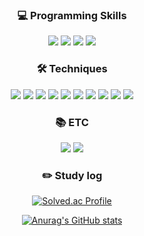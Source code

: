 <div align="center"> 

### 💻 Programming Skills
  <img src="https://img.shields.io/badge/C-A8B9CC?style=for-the-badge&logo=C&logoColor=white">
  <img src="https://img.shields.io/badge/C++-00599C?style=for-the-badge&logo=C++&logoColor=white">
  <img src="https://img.shields.io/badge/Python-3776AB?style=for-the-badge&logo=Python&logoColor=white">
  <img src="https://img.shields.io/badge/Arduino-00979D?style=for-the-badge&logo=Arduino&logoColor=white">

### 🛠️ Techniques
  <img src="https://img.shields.io/badge/ROS-22314E?style=for-the-badge&logo=ROS&logoColor=white">
  <img src="https://img.shields.io/badge/Linux-FCC624?style=for-the-badge&logo=Linux&logoColor=white">
  <img src="https://img.shields.io/badge/docker-2496ED?style=for-the-badge&logo=docker&logoColor=white">
  <img src="https://img.shields.io/badge/stmicroelectronics-03234B?style=for-the-badge&logo=stmicroelectronics&logoColor=white">
  <img src="https://img.shields.io/badge/Amazon EC2-FF9900?style=for-the-badge&logo=Amazon EC2&logoColor=white">
  <img src="https://img.shields.io/badge/Node_RED-8F0000?style=for-the-badge&logo=Node-RED&logoColor=white">
  <img src="https://img.shields.io/badge/MQTT-660066?style=for-the-badge&logo=MQTT&logoColor=white">
  <img src="https://img.shields.io/badge/Grafana-F46800?style=for-the-badge&logo=Grafana&logoColor=white">
  <img src="https://img.shields.io/badge/Redmine-B32024?style=for-the-badge&logo=Redmine&logoColor=white">
  <img src="https://img.shields.io/badge/Visual Studio Code-007ACC?style=for-the-badge&logo=Visual Studio Code&logoColor=white">
  


### 📚 ETC 
  <a href="https://star-lock-45f.notion.site/cfad3f4f29c744ab8d932b370c8c86a2" target="_blank"><img src="https://img.shields.io/badge/Notion-000000?style=for-the-badge&logo=Notion&logoColor=white"></a>
  <a href="https://seo-dh-elec.tistory.com/" target="_blank"><img src="https://img.shields.io/badge/Tistory-000000?style=for-the-badge&logo=Tistory&logoColor=white"></a>
  
  
### ✏️ Study log
  [![Solved.ac Profile](http://mazassumnida.wtf/api/v2/generate_badge?boj=tonystar99)](https://solved.ac/tonystar99/)
  
  [![Anurag's GitHub stats](https://github-readme-stats.vercel.app/api?username=seo-d-h&theme=cobalt)](https://github.com/anuraghazra/github-readme-stats)


<!--<img src="https://img.shields.io/badge/표시할이름-색상?style=for-the-badge&logo=기술스택아이콘&logoColor=white">--> 

